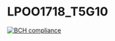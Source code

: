 # LPOO1718_T5G10

[![BCH compliance](https://bettercodehub.com/edge/badge/EstevesAndre/LPOO1718_T5G10?branch=master&token=2a8b0417deb74d4e71b0001969e8e92021e56256)](https://bettercodehub.com/)
